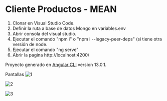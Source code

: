 # Cliente Productos - MEAN

1. Clonar en Visual Studio Code.
2. Definir la ruta a base de datos Mongo en variables.env
3. Abrir consola del visual studio.
4. Ejecutar el comando "npm i" o "npm i --legacy-peer-deps" (si tiene otra versión de node.
5. Ejecutar el comando "ng serve"
6. Abrir la pagina http://localhost:4200/

Proyecto generado en [Angular CLI](https://github.com/angular/angular-cli) version 13.0.1.

Pantallas
![1](https://user-images.githubusercontent.com/58633633/195001388-8ca0e841-c6d7-4fc1-ae24-afc1669e835b.png)

![2](https://user-images.githubusercontent.com/58633633/195001395-5bf6fe0e-abfa-4356-92ac-f1704897becb.png)

![3](https://user-images.githubusercontent.com/58633633/195001401-01dc0e6f-98d5-459d-bad8-c4712ae4b54e.png)
